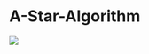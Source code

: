 # A-Star-Algorithm
<img src="https://github.com/kimhyunin/A-Star-Algorithm/blob/master/A-Star%20Path%20Planing.gif">
